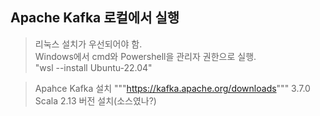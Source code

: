 Apache Kafka 로컬에서 실행
---------------------------------------------------
> 리눅스 설치가 우선되어야 함.</br>
> Windows에서 cmd와 Powershell을 관리자 권한으로 실행.</br>
> "wsl --install Ubuntu-22.04"</br>


>Apahce Kafka 설치
>"""https://kafka.apache.org/downloads"""
>3.7.0 Scala 2.13 버전 설치(소스였나?)
